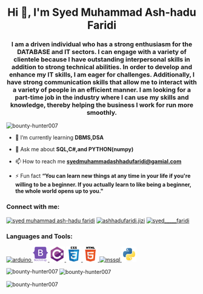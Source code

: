 <h1 align="center">Hi 👋, I'm Syed Muhammad Ash-hadu Faridi</h1>
<h3 align="center">I am a driven individual who has a strong enthusiasm for the DATABASE and IT sectors. I can engage with a variety of clientele because I have outstanding interpersonal skills in addition to strong technical abilities. In order to develop and enhance my IT skills, I am eager for challenges. Additionally, I have strong communication skills that allow me to interact with a variety of people in an efficient manner. I am looking for a part-time job in the industry where I can use my skills and knowledge, thereby helping the business I work for run more smoothly.</h3>

<p align="left"> <img src="https://komarev.com/ghpvc/?username=bounty-hunter007&label=Profile%20views&color=0e75b6&style=flat" alt="bounty-hunter007" /> </p>

- 🌱 I’m currently learning **DBMS,DSA**

- 💬 Ask me about **SQL,C#,and PYTHON(numpy)**

- 📫 How to reach me **syedmuhammadashhadufaridi@gamial.com**

- ⚡ Fun fact **“You can learn new things at any time in your life if you're willing to be a beginner. If you actually learn to like being a beginner, the whole world opens up to you."**

<h3 align="left">Connect with me:</h3>
<p align="left">
<a href="https://linkedin.com/in/syed muhammad ash-hadu faridi" target="blank"><img align="center" src="https://raw.githubusercontent.com/rahuldkjain/github-profile-readme-generator/master/src/images/icons/Social/linked-in-alt.svg" alt="syed muhammad ash-hadu faridi" height="30" width="40" /></a>
<a href="https://fb.com/ashhadufaridi.jizi" target="blank"><img align="center" src="https://raw.githubusercontent.com/rahuldkjain/github-profile-readme-generator/master/src/images/icons/Social/facebook.svg" alt="ashhadufaridi.jizi" height="30" width="40" /></a>
<a href="https://instagram.com/syed_____faridi" target="blank"><img align="center" src="https://raw.githubusercontent.com/rahuldkjain/github-profile-readme-generator/master/src/images/icons/Social/instagram.svg" alt="syed_____faridi" height="30" width="40" /></a>
</p>

<h3 align="left">Languages and Tools:</h3>
<p align="left"> <a href="https://www.arduino.cc/" target="_blank" rel="noreferrer"> <img src="https://cdn.worldvectorlogo.com/logos/arduino-1.svg" alt="arduino" width="40" height="40"/> </a> <a href="https://getbootstrap.com" target="_blank" rel="noreferrer"> <img src="https://raw.githubusercontent.com/devicons/devicon/master/icons/bootstrap/bootstrap-plain-wordmark.svg" alt="bootstrap" width="40" height="40"/> </a> <a href="https://www.w3schools.com/cs/" target="_blank" rel="noreferrer"> <img src="https://raw.githubusercontent.com/devicons/devicon/master/icons/csharp/csharp-original.svg" alt="csharp" width="40" height="40"/> </a> <a href="https://www.w3schools.com/css/" target="_blank" rel="noreferrer"> <img src="https://raw.githubusercontent.com/devicons/devicon/master/icons/css3/css3-original-wordmark.svg" alt="css3" width="40" height="40"/> </a> <a href="https://www.w3.org/html/" target="_blank" rel="noreferrer"> <img src="https://raw.githubusercontent.com/devicons/devicon/master/icons/html5/html5-original-wordmark.svg" alt="html5" width="40" height="40"/> </a> <a href="https://www.microsoft.com/en-us/sql-server" target="_blank" rel="noreferrer"> <img src="https://www.svgrepo.com/show/303229/microsoft-sql-server-logo.svg" alt="mssql" width="40" height="40"/> </a> <a href="https://www.python.org" target="_blank" rel="noreferrer"> <img src="https://raw.githubusercontent.com/devicons/devicon/master/icons/python/python-original.svg" alt="python" width="40" height="40"/> </a> </p>

<p><img align="left" src="https://github-readme-stats.vercel.app/api/top-langs?username=bounty-hunter007&show_icons=true&locale=en&layout=compact" alt="bounty-hunter007" /></p>

<p>&nbsp;<img align="center" src="https://github-readme-stats.vercel.app/api?username=bounty-hunter007&show_icons=true&locale=en" alt="bounty-hunter007" /></p>

<p><img align="center" src="https://github-readme-streak-stats.herokuapp.com/?user=bounty-hunter007&" alt="bounty-hunter007" /></p>
